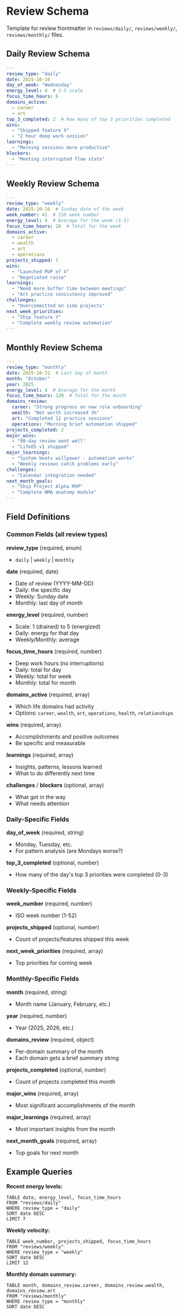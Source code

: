 # Review Schema

Template for review frontmatter in `reviews/daily/`, `reviews/weekly/`, `reviews/monthly/` files.

## Daily Review Schema

```yaml
---
review_type: "daily"
date: 2025-10-16
day_of_week: "Wednesday"
energy_level: 4  # 1-5 scale
focus_time_hours: 6
domains_active:
  - career
  - art
top_3_completed: 2  # How many of top 3 priorities completed
wins:
  - "Shipped feature X"
  - "2 hour deep work session"
learnings:
  - "Morning sessions more productive"
blockers:
  - "Meeting interrupted flow state"
---
```

## Weekly Review Schema

```yaml
---
review_type: "weekly"
date: 2025-10-16  # Sunday date of the week
week_number: 42  # ISO week number
energy_level: 4  # Average for the week (1-5)
focus_time_hours: 28  # Total for the week
domains_active:
  - career
  - wealth
  - art
  - operations
projects_shipped: 1
wins:
  - "Launched MVP of X"
  - "Negotiated raise"
learnings:
  - "Need more buffer time between meetings"
  - "Art practice consistency improved"
challenges:
  - "Overcommitted on side projects"
next_week_priorities:
  - "Ship feature Y"
  - "Complete weekly review automation"
---
```

## Monthly Review Schema

```yaml
---
review_type: "monthly"
date: 2025-10-31  # Last day of month
month: "October"
year: 2025
energy_level: 4  # Average for the month
focus_time_hours: 120  # Total for the month
domains_review:
  career: "Strong progress on new role onboarding"
  wealth: "Net worth increased 3%"
  art: "Completed 12 practice sessions"
  operations: "Morning brief automation shipped"
projects_completed: 2
major_wins:
  - "90-day review went well"
  - "LifeOS v1 shipped"
major_learnings:
  - "System beats willpower - automation works"
  - "Weekly reviews catch problems early"
challenges:
  - "Calendar integration needed"
next_month_goals:
  - "Ship Project Alpha MVP"
  - "Complete NMA anatomy module"
---
```

## Field Definitions

### Common Fields (all review types)

**review_type** (required, enum)
- `daily` | `weekly` | `monthly`

**date** (required, date)
- Date of review (YYYY-MM-DD)
- Daily: the specific day
- Weekly: Sunday date
- Monthly: last day of month

**energy_level** (required, number)
- Scale: 1 (drained) to 5 (energized)
- Daily: energy for that day
- Weekly/Monthly: average

**focus_time_hours** (required, number)
- Deep work hours (no interruptions)
- Daily: total for day
- Weekly: total for week
- Monthly: total for month

**domains_active** (required, array)
- Which life domains had activity
- Options: `career`, `wealth`, `art`, `operations`, `health`, `relationships`

**wins** (required, array)
- Accomplishments and positive outcomes
- Be specific and measurable

**learnings** (required, array)
- Insights, patterns, lessons learned
- What to do differently next time

**challenges** / **blockers** (optional, array)
- What got in the way
- What needs attention

### Daily-Specific Fields

**day_of_week** (required, string)
- Monday, Tuesday, etc.
- For pattern analysis (are Mondays worse?)

**top_3_completed** (optional, number)
- How many of the day's top 3 priorities were completed (0-3)

### Weekly-Specific Fields

**week_number** (required, number)
- ISO week number (1-52)

**projects_shipped** (optional, number)
- Count of projects/features shipped this week

**next_week_priorities** (required, array)
- Top priorities for coming week

### Monthly-Specific Fields

**month** (required, string)
- Month name (January, February, etc.)

**year** (required, number)
- Year (2025, 2026, etc.)

**domains_review** (required, object)
- Per-domain summary of the month
- Each domain gets a brief summary string

**projects_completed** (optional, number)
- Count of projects completed this month

**major_wins** (required, array)
- Most significant accomplishments of the month

**major_learnings** (required, array)
- Most important insights from the month

**next_month_goals** (required, array)
- Top goals for next month

## Example Queries

**Recent energy levels:**
```dataview
TABLE date, energy_level, focus_time_hours
FROM "reviews/daily"
WHERE review_type = "daily"
SORT date DESC
LIMIT 7
```

**Weekly velocity:**
```dataview
TABLE week_number, projects_shipped, focus_time_hours
FROM "reviews/weekly"
WHERE review_type = "weekly"
SORT date DESC
LIMIT 12
```

**Monthly domain summary:**
```dataview
TABLE month, domains_review.career, domains_review.wealth, domains_review.art
FROM "reviews/monthly"
WHERE review_type = "monthly"
SORT date DESC
```
